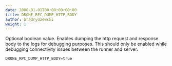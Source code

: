 ```yaml
---
date: 2000-01-01T00:00:00+00:00
title: DRONE_RPC_DUMP_HTTP_BODY
author: bradrydzewski
weight: 1
---
```


Optional boolean value. Enables dumping the http request and response body to the logs for debugging purposes. This should only be enabled while debugging connectivity issues between the runner and server.

```
DRONE_RPC_DUMP_HTTP_BODY=true
```